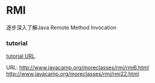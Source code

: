 # RMI
逐步深入了解Java Remote Method Invocation  

### tutorial
[tutorial URL](https://pages.github.com/).  

URL: 
http://www.javacamp.org/moreclasses/rmi/rmi6.html
http://www.javacamp.org/moreclasses/rmi/rmi22.html
